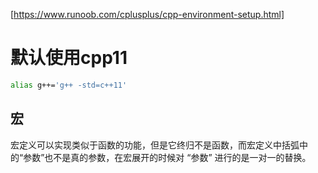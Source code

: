 [https://www.runoob.com/cplusplus/cpp-environment-setup.html]

# 默认使用cpp11

```sh
alias g++='g++ -std=c++11'
```

## 宏

宏定义可以实现类似于函数的功能，但是它终归不是函数，而宏定义中括弧中的“参数”也不是真的参数，在宏展开的时候对 “参数” 进行的是一对一的替换。


